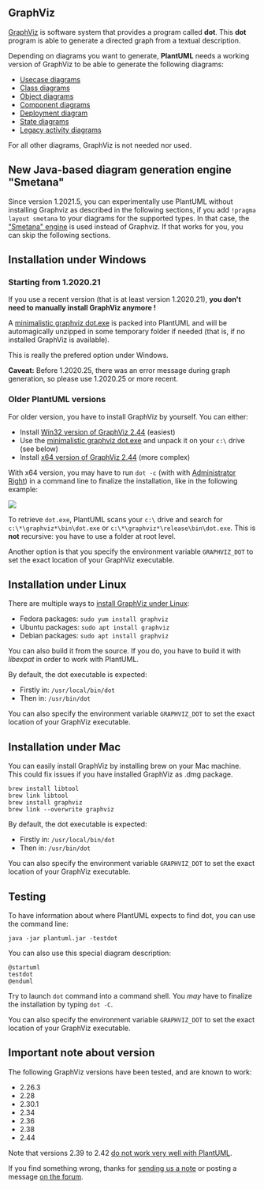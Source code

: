 ## GraphViz

[GraphViz](https://en.wikipedia.org/wiki/Graphviz) is software system that provides a program called **dot**. This **dot** program is able to generate a directed graph from a textual description.

Depending on diagrams you want to generate, **PlantUML** needs a working version of GraphViz to be able to generate the following diagrams: 

* [Usecase diagrams](use-case-diagram)
* [Class diagrams](class-diagram)
* [Object diagrams](object-diagram)
* [Component diagrams](component-diagram)
* [Deployment diagram](deployment-diagram)
* [State diagrams](state-diagram)
* [Legacy activity diagrams](activity-diagram-legacy)

For all other diagrams, GraphViz is not needed nor used.


## New Java-based diagram generation engine "Smetana"

Since version 1.2021.5, you can experimentally use PlantUML without installing Graphviz as described in the following sections, if you add ``!pragma layout smetana`` to your diagrams for the supported types. In that case, the ["Smetana" engine](smetana02) is used instead of Graphviz. If that works for you, you can skip the following sections.

## Installation under Windows

### Starting from 1.2020.21

If you use a recent version (that is at least version 1.2020.21), **you don't need to manually install GraphViz anymore !**

A [minimalistic graphviz dot.exe](https://github.com/plantuml/graphviz-distributions) is packed into PlantUML and will be automagically unzipped in some temporary folder if needed (that is, if no installed GraphViz is available).

This is really the prefered option under Windows.

**Caveat:** Before 1.2020.25, there was an error message during graph generation, so please use 1.2020.25 or more recent.

### Older PlantUML versions

For older version, you have to install GraphViz by yourself. You can either:

* Install [Win32 version of GraphViz 2.44](https://www2.graphviz.org/Packages/stable/windows/10/msbuild/Release/Win32) (easiest)
* Use the [minimalistic graphviz dot.exe](https://github.com/plantuml/graphviz-distributions) and unpack it on your ``c:\`` drive (see below)
* Install [x64 version of GraphViz 2.44](https://www2.graphviz.org/Packages/stable/windows/10/cmake/Release/x64/) (more complex)

With x64 version, you may have to run ``dot -c`` (with with [Administrator Right](https://www.howtogeek.com/194041/how-to-open-the-command-prompt-as-administrator-in-windows-8.1/)) in a command line to finalize the installation, like in the following example:

![](dotc.png)

To retrieve ``dot.exe``, PlantUML scans your ``c:\`` drive and search for ``c:\*\graphviz*\bin\dot.exe`` or ``c:\*\graphviz*\release\bin\dot.exe``. This is **not** recursive: you have to use a folder at root level.

Another option is that you specify the environment variable ``GRAPHVIZ_DOT`` to set the exact location of your GraphViz executable.


## Installation under Linux

There are multiple ways to [install GraphViz under Linux](https://graphviz.org/download/):

* Fedora packages: ``sudo yum install graphviz``
* Ubuntu packages: ``sudo apt install graphviz``
* Debian packages: ``sudo apt install graphviz``

You can also build it from the source. If you do, you have to build it with *libexpat* in order to work with PlantUML.


By default, the dot executable is expected:

* Firstly in: ``/usr/local/bin/dot``
* Then in: ``/usr/bin/dot``

You can also specify the environment variable ``GRAPHVIZ_DOT`` to set the exact location of your GraphViz executable.


## Installation under Mac

You can easily install GraphViz by installing brew on your Mac machine. This could fix issues if you have installed GraphViz as .dmg package.

```
brew install libtool
brew link libtool
brew install graphviz
brew link --overwrite graphviz
```


By default, the dot executable is expected:

* Firstly in: ``/usr/local/bin/dot``
* Then in: ``/usr/bin/dot``

You can also specify the environment variable ``GRAPHVIZ_DOT`` to set the exact location of your GraphViz executable.


## Testing

To have information about where PlantUML expects to find dot, you can use the command line:
```
java -jar plantuml.jar -testdot
```

You can also use this special diagram description:

```plantuml
@startuml
testdot
@enduml
```


Try to launch ``dot`` command into a command shell. You *may* have to finalize the installation by typing ``dot -C``.

You can also specify the environment variable ``GRAPHVIZ_DOT`` to set the exact location of your GraphViz executable.


## Important note about version

The following GraphViz versions have been tested, and are known to work:

* 2.26.3
* 2.28
* 2.30.1
* 2.34
* 2.36
* 2.38
* 2.44

Note that versions 2.39 to 2.42 [do not work very well with PlantUML](http://plantuml.sourceforge.net/qa/?qa=4531/possible-bug-with-relation-in-rectangle-screenshot).


If you find something wrong, thanks for [sending us a note](mailto:plantuml@gmail.com) or posting a message [on the forum](http://forum.plantuml.net).


